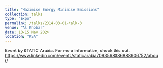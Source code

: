 ```yaml
---
title: "Mazimise Energy Minimise Emissions"
collection: talks
type: "Expo"
permalink: /talks/2014-03-01-talk-3
venue: "Al Khobar"
date: 13-15 May 2024
location: "KSA"
---
```



Event by STATIC Arabia. For more information, check this out. https://www.linkedin.com/events/staticarabia7093568886888906752/about/
